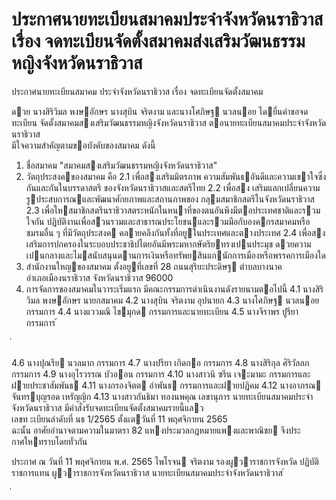 
# ประกาศนายทะเบียนสมาคมประจำจังหวัดนราธิวาส เรื่อง จดทะเบียนจัดตั้งสมาคมส่งเสริมวัฒนธรรมหญิงจังหวัดนราธิวาส
      
      

      
      

ประกาศนายทะเบียนสมาคม 
ประจําจังหวัดนราธิวาส 
เรื่อง   จดทะเบียนจัดตั้งสมาคม 
 
 
ดวย  นางสิริวิมล  พงษอักษร  นางสุบิน  จริตงาม  และนางโศภิษฐ  นวลนอย  ไดยื่นคําขอจดทะเบียน 
จัดตั้งสมาคมสงเสริมวัฒนธรรมหญิงจังหวัดนราธิวาส  ตอนายทะเบียนสมาคมประจําจังหวัดนราธิวาส   
มีใจความสําคัญตามขอบังคับของสมาคม  ดังนี้ 
1. ชื่อสมาคม  "สมาคมสงเสริมวัฒนธรรมหญิงจังหวัดนราธิวาส" 
2. วัตถุประสงคของสมาคม  คือ 
 2.1 เพื่อสงเสริมมิตรภาพ  ความสัมพันธอันดีและความเขาใจซึ่งกันและกันในบรรดาสตรี 
ของจังหวัดนราธิวาสและสตรีไทย 
 2.2 เพื่อสง เสริมแลกเปลี่ยนความรูประสบการณและพัฒนาศักยภาพและสถานภาพของ 
กลุมสมาชิกสตรีในจังหวัดนราธิวาส 
 2.3 เพื่อใหสมาชิกสตรีนราธิวาสตระหนักในหนาที่ของตนอันพึงมีตอประเทศชาติและรวมใจกัน 
ปฏิบัติงานเพื่อสวนรวมและสาธารณประโยชนและรวมมือกับองคกรสมาคมหรือชมรมอื่น ๆ  ที่มีวัตถุประสงค 
คลายคลึงกันทั้งที่อยูในประเทศและตางประเทศ 
 2.4 เพื่อสงเสริมการปกครองในระบอบประชาธิปไตยอันมีพระมหากษัตริยทรงเปนประมุข 
ดวยความเปนกลางและไมสนับสนุนดานการเงินหรือทรัพยสินแกนักการเมืองหรือพรรคการเมืองใด 
3. สํานักงานใหญของสมาคม  ตั้งอยูที่เลขที่  28   ถนนสุริยะประดิษฐ  ตําบลบางนาค   
อําเภอเมืองนราธิวาส  จังหวัดนราธิวาส  96000 
4. การจัดการของสมาคมในวาระเริ่มแรก  มีคณะกรรมการดําเนินงานดังรายนามตอไปนี้ 
 4.1 นางสิริวิมล  พงษอักษร นายกสมาคม 
 4.2 นางสุบิน  จริตงาม อุปนายก 
 4.3 นางโศภิษฐ  นวลนอย กรรมการ 
 4.4 นางแววมณี  ไขมุกด กรรมการและนายทะเบียน 
 4.5 นางจีราพร  ปูรียา กรรมการ 
้
 
่
 

 4.6 นางปุณรีย  นวลมาก กรรมการ 
 4.7 นางปรียา  เกิดกอ กรรมการ 
 4.8 นางสิริกุล  ศิริวัลลภ กรรมการ 
 4.9 นางอุไรวรรณ  บัวออน กรรมการ 
 4.10 นางสาวนิ  ซรีน  เจะมามะ กรรมการและฝายประชาสัมพันธ 
 4.11 นางกรองจิตต  อําพันธ กรรมการและฝายปฏิคม 
 4.12 นางอาภรณ  จันทรบุญรอด เหรัญญิก 
 4.13 นางสาวกันธิมา  ทองนพคุณ เลขานุการ 
นายทะเบียนสมาคมประจําจังหวัดนราธิวาส  มีคําสั่งรับจดทะเบียนจัดตั้งสมาคมรายนี้แลว   
เลขท ะเบียนลําดับที่  นธ  1/2565  ตั้งแตวันที่  11  พฤศจิกายน  2565   
ฉะนั้น  อาศัยอํานาจตามความในมาตรา  82   แหงประมวลกฎหมายแพงและพาณิชย 
จึงประกาศใหทราบโดยทั่วกัน 
 
ประกาศ  ณ  วันที่  11  พฤศจิกายน  พ.ศ.   2565 
ไพโรจน  จริตงาม 
รองผูวาราชการจังหวัด  ปฏิบัติราชการแทน 
ผูวาราชการจังหวัดนราธิวาส 
นายทะเบียนสมาคมประจําจังหวัดนราธิวาส 
้
 
่
 















